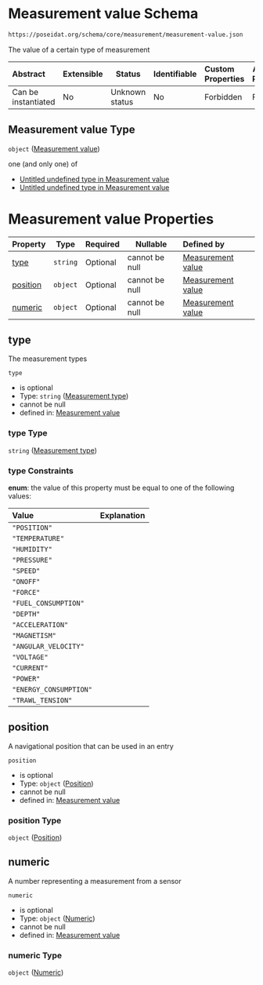 # Measurement value Schema

```txt
https://poseidat.org/schema/core/measurement/measurement-value.json
```

The value of a certain type of measurement


| Abstract            | Extensible | Status         | Identifiable | Custom Properties | Additional Properties | Access Restrictions | Defined In                                                                                       |
| :------------------ | ---------- | -------------- | ------------ | :---------------- | --------------------- | ------------------- | ------------------------------------------------------------------------------------------------ |
| Can be instantiated | No         | Unknown status | No           | Forbidden         | Forbidden             | none                | [measurement-value.json](schemas/core/measurement/measurement-value.json "open original schema") |

## Measurement value Type

`object` ([Measurement value](measurement-value.md))

one (and only one) of

-   [Untitled undefined type in Measurement value](measurement-value-oneof-0.md "check type definition")
-   [Untitled undefined type in Measurement value](measurement-value-oneof-1.md "check type definition")

# Measurement value Properties

| Property              | Type     | Required | Nullable       | Defined by                                                                                                                                           |
| :-------------------- | -------- | -------- | -------------- | :--------------------------------------------------------------------------------------------------------------------------------------------------- |
| [type](#type)         | `string` | Optional | cannot be null | [Measurement value](measurement-value-properties-measurement-type.md "https&#x3A;//poseidat.org/schema/enum/measurement-type.json#/properties/type") |
| [position](#position) | `object` | Optional | cannot be null | [Measurement value](trip-entry-properties-position.md "https&#x3A;//poseidat.org/schema/core/measurement/position.json#/properties/position")        |
| [numeric](#numeric)   | `object` | Optional | cannot be null | [Measurement value](measurement-value-properties-numeric.md "https&#x3A;//poseidat.org/schema/core/measurement/numeric.json#/properties/numeric")    |

## type

The measurement types


`type`

-   is optional
-   Type: `string` ([Measurement type](measurement-value-properties-measurement-type.md))
-   cannot be null
-   defined in: [Measurement value](measurement-value-properties-measurement-type.md "https&#x3A;//poseidat.org/schema/enum/measurement-type.json#/properties/type")

### type Type

`string` ([Measurement type](measurement-value-properties-measurement-type.md))

### type Constraints

**enum**: the value of this property must be equal to one of the following values:

| Value                  | Explanation |
| :--------------------- | ----------- |
| `"POSITION"`           |             |
| `"TEMPERATURE"`        |             |
| `"HUMIDITY"`           |             |
| `"PRESSURE"`           |             |
| `"SPEED"`              |             |
| `"ONOFF"`              |             |
| `"FORCE"`              |             |
| `"FUEL_CONSUMPTION"`   |             |
| `"DEPTH"`              |             |
| `"ACCELERATION"`       |             |
| `"MAGNETISM"`          |             |
| `"ANGULAR_VELOCITY"`   |             |
| `"VOLTAGE"`            |             |
| `"CURRENT"`            |             |
| `"POWER"`              |             |
| `"ENERGY_CONSUMPTION"` |             |
| `"TRAWL_TENSION"`      |             |

## position

A navigational position that can be used in an entry


`position`

-   is optional
-   Type: `object` ([Position](trip-entry-properties-position.md))
-   cannot be null
-   defined in: [Measurement value](trip-entry-properties-position.md "https&#x3A;//poseidat.org/schema/core/measurement/position.json#/properties/position")

### position Type

`object` ([Position](trip-entry-properties-position.md))

## numeric

A number representing a measurement from a sensor


`numeric`

-   is optional
-   Type: `object` ([Numeric](measurement-value-properties-numeric.md))
-   cannot be null
-   defined in: [Measurement value](measurement-value-properties-numeric.md "https&#x3A;//poseidat.org/schema/core/measurement/numeric.json#/properties/numeric")

### numeric Type

`object` ([Numeric](measurement-value-properties-numeric.md))
